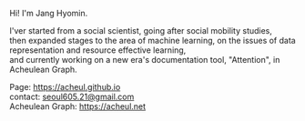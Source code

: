 Hi! I'm Jang Hyomin.

I'ver started from a social scientist, going after social mobility studies, <br>
then expanded stages to the area of machine learning, on the issues of data representation and resource effective learning, <br>
and currently working on a new era's documentation tool, "Attention", in Acheulean Graph.

Page: https://acheul.github.io <br>
contact: seoul605.21@gmail.com <br>
Acheulean Graph: https://acheul.net
